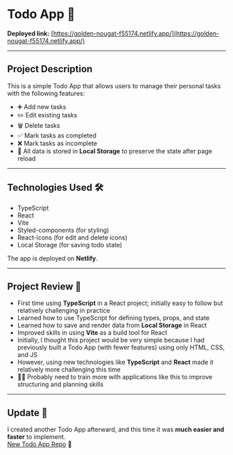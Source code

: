 # Todo App 📝

**Deployed link:** [https://golden-nougat-f55174.netlify.app/](https://golden-nougat-f55174.netlify.app/)

---

## Project Description

This is a simple Todo App that allows users to manage their personal tasks with the following features:

- ➕ Add new tasks  
- ✏️ Edit existing tasks  
- 🗑️ Delete tasks  
- ✅ Mark tasks as completed  
- ❌ Mark tasks as incomplete  
- 💾 All data is stored in **Local Storage** to preserve the state after page reload  

---

## Technologies Used 🛠️

- TypeScript  
- React  
- Vite  
- Styled-components (for styling)  
- React-icons (for edit and delete icons)  
- Local Storage (for saving todo state)  

The app is deployed on **Netlify**.  

---

## Project Review 🧐

- First time using **TypeScript** in a React project; initially easy to follow but relatively challenging in practice  
- Learned how to use TypeScript for defining types, props, and state  
- Learned how to save and render data from **Local Storage** in React  
- Improved skills in using **Vite** as a build tool for React  
- Initially, I thought this project would be very simple because I had previously built a Todo App (with fewer features) using only HTML, CSS, and JS  
- However, using new technologies like **TypeScript** and **React** made it relatively more challenging this time  
- 🏋️‍♂️ Probably need to train more with applications like this to improve structuring and planning skills  

---

## Update 🔄

I created another Todo App afterward, and this time it was **much easier and faster** to implement.  
[New Todo App Repo](https://github.com/trungnguyen1221999/ToDoList---Ts---React) 🚀  
